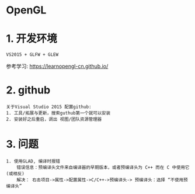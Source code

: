 # OpenGL

# 1. 开发环境
	VS2015 + GLFW + GLEW

参考学习:
	https://learnopengl-cn.github.io/

# 2. github
	关于Visual Studio 2015 配置github:
	1. 工具/拓展与更新，搜索guthub第一个就可以安装
	2. 安装好之后重启，调出 视图/团队资源管理器

# 3. 问题
	1. 使用GLAD, 编译时报错
		错误信息：预编译头文件来自编译器的早期版本，或者预编译头为 C++ 而在 C 中使用它(或相反)
		解决： 右击项目->属性->配置属性->C/C++->预编译头-> 预编译头：选择 “不使用预编译头”
		